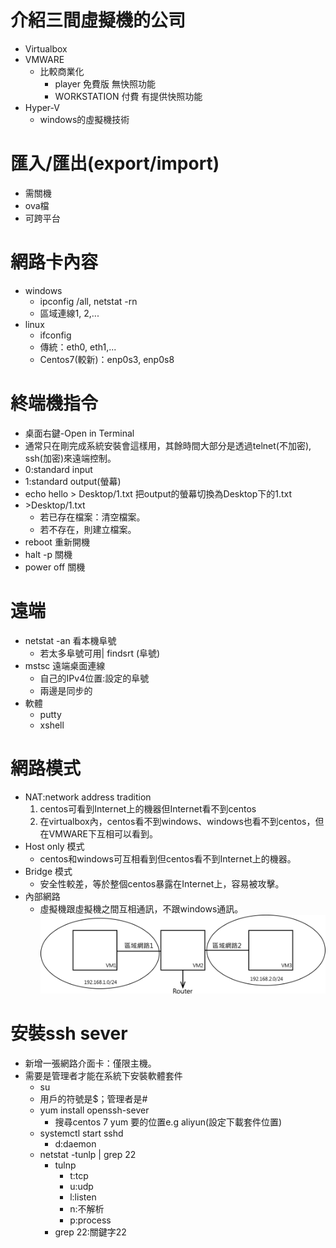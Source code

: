 # 介紹三間虛擬機的公司
* Virtualbox
* VMWARE
    * 比較商業化
        * player 免費版 無快照功能
        * WORKSTATION  付費 有提供快照功能
* Hyper-V
    * windows的虛擬機技術

# 匯入/匯出(export/import)
* 需關機
* ova檔
* 可跨平台

# 網路卡內容
* windows
   * ipconfig /all, netstat -rn 
   * 區域連線1, 2,...
* linux
   * ifconfig
   * 傳統：eth0, eth1,...
   * Centos7(較新)：enp0s3, enp0s8
   
# 終端機指令
* 桌面右鍵-Open in Terminal
* 通常只在剛完成系統安裝會這樣用，其餘時間大部分是透過telnet(不加密), ssh(加密)來遠端控制。
* 0:standard input
* 1:standard output(螢幕)
* echo hello > Desktop/1.txt 把output的螢幕切換為Desktop下的1.txt
* \>Desktop/1.txt 
   * 若已存在檔案：清空檔案。
   * 若不存在，則建立檔案。
* reboot 重新開機
* halt -p 關機
* power off 關機
   
# 遠端
* netstat -an 看本機阜號
   * 若太多阜號可用| findsrt (阜號)
* mstsc 遠端桌面連線
   * 自己的IPv4位置:設定的阜號
   * 兩邊是同步的
* 軟體
   * putty
   * xshell

# 網路模式
* NAT:network address tradition
   1. centos可看到Internet上的機器但Internet看不到centos
   2. 在virtualbox內，centos看不到windows、windows也看不到centos，但在VMWARE下互相可以看到。
* Host only 模式
   * centos和windows可互相看到但centos看不到Internet上的機器。
* Bridge 模式
   * 安全性較差，等於整個centos暴露在Internet上，容易被攻擊。
* 內部網路
   * 虛擬機跟虛擬機之間互相通訊，不跟windows通訊。
   ![image](https://github.com/peter8995/Linux-Class/blob/108-2/media/%E5%85%A7%E9%83%A8%E7%B6%B2%E8%B7%AF.png)

# 安裝ssh sever
* 新增一張網路介面卡：僅限主機。
* 需要是管理者才能在系統下安裝軟體套件
   * su
   * 用戶的符號是$；管理者是#
   * yum install openssh-sever
      * 搜尋centos 7 yum 要的位置e.g aliyun(設定下載套件位置)
   * systemctl start sshd
      * d:daemon
   * netstat -tunlp | grep 22
      * tulnp 
         * t:tcp 
         * u:udp 
         * l:listen 
         * n:不解析 
         * p:process
      * grep 22:關鍵字22
